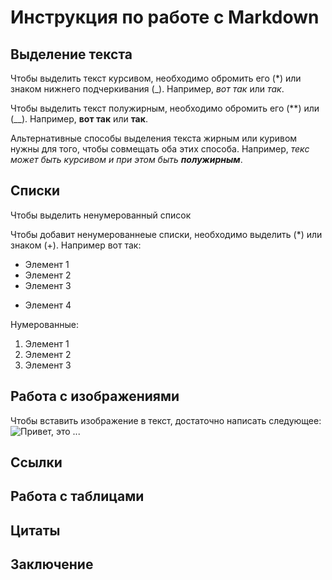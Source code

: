 # Инструкция по работе с Markdown 
## Выделение текста 

Чтобы выделить текст курсивом, необходимо обромить его (*) или знаком нижнего подчеркивания (_). Например, *вот так* или _так_.

Чтобы выделить текст полужирным, необходимо обромить его (**) или (__). Например, **вот так** или __так__.

Альтернативные способы выделения текста жирным или куривом нужны для того, чтобы совмещать оба этих способа. Например, _текс может быть курсивом и при этом быть **полужирным**_.
## Списки 
Чтобы выделить ненумерованный список

Чтобы добавит ненумерованнеые списки, необходимо выделить (*) или знаком (+).
Например вот так:
* Элемент 1
* Элемент 2
* Элемент 3
+ Элемент 4

Нумерованные:
1. Элемент 1
2. Элемент 2
3. Элемент 3
## Работа с изображениями 

Чтобы вставить изображение в текст, достаточно написать следующее:
![Привет, это ...](Мозг.jpg)

## Ccылки
## Работа с таблицами 
## Цитаты
## Заключение 